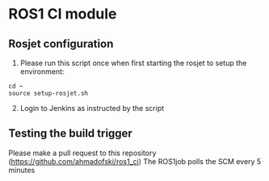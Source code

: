 # ROS1 CI module

## Rosjet configuration

1. Please run this script once when first starting the rosjet to setup the environment:

```
cd ~
source setup-rosjet.sh
```

2. Login to Jenkins as instructed by the script

## Testing the build trigger

Please make a pull request to this repository (https://github.com/ahmadofski/ros1_ci)
The ROS1job polls the SCM every 5 minutes

